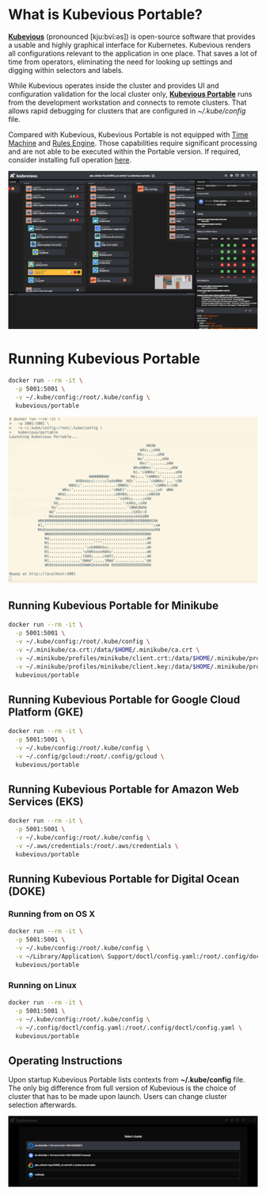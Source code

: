 # What is Kubevious Portable?
**[Kubevious](https://github.com/kubevious/kubevious)** (pronounced [kju:bvi:əs]) is open-source software that provides a usable and highly graphical interface for Kubernetes. Kubevious renders all configurations relevant to the application in one place. That saves a lot of time from operators, eliminating the need for looking up settings and digging within selectors and labels. 

While Kubevious operates inside the cluster and provides UI and configuration validation for the local cluster only, **[Kubevious Portable](https://github.com/kubevious/portable)** runs from the development workstation and connects to remote clusters. That allows rapid debugging for clusters that are configured in *~/.kube/config* file. 

Compared with Kubevious, Kubevious Portable is not equipped with [Time Machine](https://github.com/kubevious/kubevious/blob/master/docs/rules-engine.md#rules-engine) and [Rules Engine](https://youtu.be/Zb5ZIJEHONU). Those capabilities require significant processing and are not able to be executed within the Portable version. If required, consider installing full operation [here](https://kubevious.io).

![Kubevious Portable Preview](https://raw.githubusercontent.com/kubevious/media/master/portable/portable-view.png)

# Running Kubevious Portable
```sh
docker run --rm -it \
  -p 5001:5001 \
  -v ~/.kube/config:/root/.kube/config \
  kubevious/portable
```

![Running Kubevious Portable](https://raw.githubusercontent.com/kubevious/media/master/portable/portable-run-script.png)

## Running Kubevious Portable for Minikube
```sh
docker run --rm -it \
  -p 5001:5001 \
  -v ~/.kube/config:/root/.kube/config \
  -v ~/.minikube/ca.crt:/data/$HOME/.minikube/ca.crt \
  -v ~/.minikube/profiles/minikube/client.crt:/data/$HOME/.minikube/profiles/minikube/client.crt \
  -v ~/.minikube/profiles/minikube/client.key:/data/$HOME/.minikube/profiles/minikube/client.key \
  kubevious/portable
```

## Running Kubevious Portable for Google Cloud Platform (GKE)
```sh
docker run --rm -it \
  -p 5001:5001 \
  -v ~/.kube/config:/root/.kube/config \
  -v ~/.config/gcloud:/root/.config/gcloud \
  kubevious/portable
```

## Running Kubevious Portable for Amazon Web Services (EKS)
```sh
docker run --rm -it \
  -p 5001:5001 \
  -v ~/.kube/config:/root/.kube/config \
  -v ~/.aws/credentials:/root/.aws/credentials \
  kubevious/portable
```

## Running Kubevious Portable for Digital Ocean (DOKE)

### Running from on OS X
```sh
docker run --rm -it \
  -p 5001:5001 \
  -v ~/.kube/config:/root/.kube/config \
  -v ~/Library/Application\ Support/doctl/config.yaml:/root/.config/doctl/config.yaml \
  kubevious/portable
```

### Running on Linux
```sh
docker run --rm -it \
  -p 5001:5001 \
  -v ~/.kube/config:/root/.kube/config \
  -v ~/.config/doctl/config.yaml:/root/.config/doctl/config.yaml \
  kubevious/portable
```

## Operating Instructions

Upon startup Kubevious Portable lists contexts from **~/.kube/config** file. The only big difference from full version of Kubevious is the choice of cluster that has to be made upon launch. Users can change cluster selection afterwards.

![Selecting Cluster in Kubevious Portable](https://raw.githubusercontent.com/kubevious/media/master/portable/portable-cluster-select.png)

